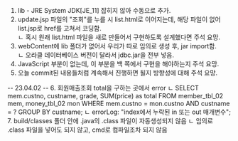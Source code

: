 1. lib - JRE System JDK[JE_11] 잡히지 않아 수동으로 추가. <br>
2. update.jsp 파일의 "조회"를 누를 시 list.html로 이어지는데, 해당 파일이 없어 list.jsp로 href를 고쳐서 코딩함. <br>
  ㄴ 혹시 원래 list.html 파일을 새로 만들어서 구현하도록 설계했다면 주석 요망. <br>
3. webContent에 lib 폴더가 없어서 우리가 따로 임의로 생성 후, jar import함. <br>
  ㄴ 오라클 데이터베이스 버전이 달라서 jdbc.jar을 전부 넣음. <br>
4. JavaScript 부분이 없는데, 이 부분을 백 쪽에서 구현을 해야하는지 주석 요망. <br>
5. 오늘 commit된 내용들처럼 계속해서 진행하면 될지 방향성에 대해 주석 요망. <br>

-- 23.04.02 --
6. 회원매출조회 total을 구하는 곳에서 error
  ㄴ SELECT mem.custno, custname,  grade, SUM(price) as total 
  FROM member_tbl_02 mem, money_tbl_02 mon 
  WHERE mem.custno = mon.custno AND custname = ? 
  GROUP BY custname;
  ㄴ errorLog: "index에서 누락된 in 또는 out 매개변수"; 
7. build/classes 폴더 안에 .java의 .class 파일이 자동생성되지 않음
  ㄴ 임의로 .class 파일을 넣어도 되지 않고, cmd로 컴파일조차 되지 않음
